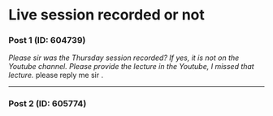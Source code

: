 # Live session recorded or not

### Post 1 (ID: 604739)

_Please sir was the Thursday session recorded? If yes, it is not on the
Youtube channel. Please provide the lecture in the Youtube, I missed that
lecture._ please reply me sir .


---

### Post 2 (ID: 605774)



